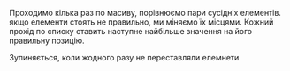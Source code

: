 Проходимо кілька раз по масиву, порівнюємо пари сусідніх елементів. якщо елементи стоять не правильно, ми міняємо їх місцями.
Кожний прохід по списку ставить наступне найбільше значення на його правильну позицію.

Зупиняється, коли жодного разу не переставляли елемнети
